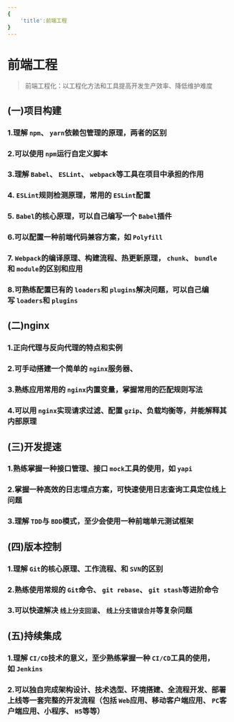 ```yaml
---
{
    'title':前端工程
}
---
```

# 前端工程
> 前端工程化：以工程化方法和工具提高开发生产效率、降低维护难度

<a name="heFsq"></a>
## (一)项目构建
<a name="3JLJ9"></a>
### 1.理解 `npm`、 `yarn`依赖包管理的原理，两者的区别<br />
<a name="Dgi07"></a>
### 2.可以使用 `npm`运行自定义脚本<br />
<a name="hsmi3"></a>
### 3.理解 `Babel`、 `ESLint`、 `webpack`等工具在项目中承担的作用<br />
<a name="T8Tnc"></a>
### 4. `ESLint`规则检测原理，常用的 `ESLint`配置<br />
<a name="RQMKj"></a>
### 5. `Babel`的核心原理，可以自己编写一个 `Babel`插件<br />
<a name="XDPe5"></a>
### 6.可以配置一种前端代码兼容方案，如 `Polyfill`<br />
<a name="vtDtv"></a>
### 7. `Webpack`的编译原理、构建流程、热更新原理， `chunk`、 `bundle`和 `module`的区别和应用<br />
<a name="nncKs"></a>
### 8.可熟练配置已有的 `loaders`和 `plugins`解决问题，可以自己编写 `loaders`和 `plugins`<br />
<a name="AKZ2F"></a>
## (二)nginx
<a name="YKiwM"></a>
### 1.正向代理与反向代理的特点和实例<br />
<a name="EAANG"></a>
### 2.可手动搭建一个简单的 `nginx`服务器、<br />
<a name="E8NCl"></a>
### 3.熟练应用常用的 `nginx`内置变量，掌握常用的匹配规则写法<br />
<a name="ne75f"></a>
### 4.可以用 `nginx`实现请求过滤、配置 `gzip`、负载均衡等，并能解释其内部原理<br />
<a name="zIEey"></a>
## (三)开发提速
<a name="4NMPY"></a>
### 1.熟练掌握一种接口管理、接口 `mock`工具的使用，如 `yapi`<br />
<a name="MUHSW"></a>
### 2.掌握一种高效的日志埋点方案，可快速使用日志查询工具定位线上问题<br />
<a name="Ia4WQ"></a>
### 3.理解 `TDD`与 `BDD`模式，至少会使用一种前端单元测试框架<br />
<a name="422C9"></a>
## (四)版本控制
<a name="iNsuD"></a>
### 1.理解 `Git`的核心原理、工作流程、和 `SVN`的区别<br />
<a name="93n1y"></a>
### 2.熟练使用常规的 `Git`命令、 `git rebase`、 `git stash`等进阶命令<br />
<a name="mS3JH"></a>
### 3.可以快速解决 `线上分支回滚`、 `线上分支错误合并`等复杂问题<br />
<a name="Wruis"></a>
## (五)持续集成
<a name="wymWQ"></a>
### 1.理解 `CI/CD`技术的意义，至少熟练掌握一种 `CI/CD`工具的使用，如 `Jenkins`<br />
<a name="9QL4O"></a>
### 2.可以独自完成架构设计、技术选型、环境搭建、全流程开发、部署上线等一套完整的开发流程（包括 `Web`应用、移动客户端应用、 `PC`客户端应用、小程序、 `H5`等等）<br />
<a name="D5RJH"></a>
